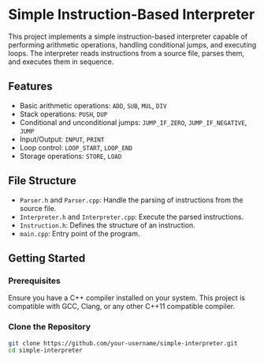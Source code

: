 # Simple Instruction-Based Interpreter

This project implements a simple instruction-based interpreter capable of performing arithmetic operations, handling conditional jumps, and executing loops. The interpreter reads instructions from a source file, parses them, and executes them in sequence.

## Features

- Basic arithmetic operations: `ADD`, `SUB`, `MUL`, `DIV`
- Stack operations: `PUSH`, `DUP`
- Conditional and unconditional jumps: `JUMP_IF_ZERO`, `JUMP_IF_NEGATIVE`, `JUMP`
- Input/Output: `INPUT`, `PRINT`
- Loop control: `LOOP_START`, `LOOP_END`
- Storage operations: `STORE`, `LOAD`

## File Structure

- `Parser.h` and `Parser.cpp`: Handle the parsing of instructions from the source file.
- `Interpreter.h` and `Interpreter.cpp`: Execute the parsed instructions.
- `Instruction.h`: Defines the structure of an instruction.
- `main.cpp`: Entry point of the program.

## Getting Started

### Prerequisites

Ensure you have a C++ compiler installed on your system. This project is compatible with GCC, Clang, or any other C++11 compatible compiler.

### Clone the Repository

```bash
git clone https://github.com/your-username/simple-interpreter.git
cd simple-interpreter
